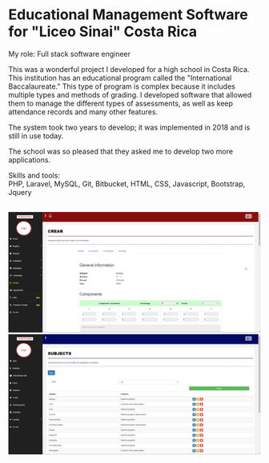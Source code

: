 <h1>Educational Management Software for "Liceo Sinai" Costa Rica</h1>

<span>My role: Full stack software engineer</span>
<br>
<p>
This was a wonderful project I developed for a high school in Costa Rica. This institution has an educational program called the "International Baccalaureate." This type of program is complex because it includes multiple types and methods of grading.
I developed software that allowed them to manage the different types of assessments, as well as keep attendance records and many other features.

The system took two years to develop; it was implemented in 2018 and is still in use today.

The school was so pleased that they asked me to develop two more applications.
</p>
<span>Skills and tools:</span>
<br>
<div>
	PHP, Laravel, MySQL, Git, Bitbucket, HTML, CSS, Javascript, Bootstrap, Jquery
</div>

<br><img src="resources/custom made software.png">
<br><img src="resources/custom made software II.png">
